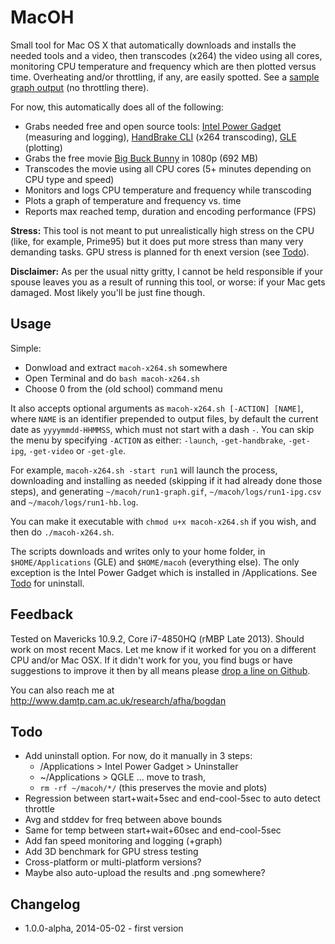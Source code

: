 MacOH
=====

Small tool for Mac OS X that automatically downloads and installs the needed tools and a video, then transcodes (x264) the video using all cores, monitoring CPU temperature and frequency which are then plotted versus time. Overheating and/or throttling, if any, are easily spotted. See a [sample graph output](http://www.damtp.cam.ac.uk/research/afha/people/bogdan/macoh/graph.gif) (no throttling there).

For now, this automatically does all of the following:

- Grabs needed free and open source tools: [Intel Power Gadget](https://software.intel.com/en-us/articles/intel-power-gadget-20) (measuring and logging), [HandBrake CLI](http://handbrake.fr) (x264 transcoding), [GLE](http://glx.sourceforge.net) (plotting)
- Grabs the free movie [Big Buck Bunny](http://www.bigbuckbunny.org) in 1080p (692 MB)
- Transcodes the movie using all CPU cores (5+ minutes depending on CPU type and speed)
- Monitors and logs CPU temperature and frequency while transcoding
- Plots a graph of temperature and frequency vs. time
- Reports max reached temp, duration and encoding performance (FPS)

**Stress:** This tool is not meant to put unrealistically high stress on the CPU (like, for example, Prime95) but it does put more stress than many very demanding tasks. GPU stress is planned for th enext version (see [Todo](#todo)).

**Disclaimer:** As per the usual nitty gritty, I cannot be held responsible if your spouse leaves you as a result of running this tool, or worse: if your Mac gets damaged. Most likely you'll be just fine though.

## Usage

Simple:

- Donwload and extract `macoh-x264.sh` somewhere
- Open Terminal and do `bash macoh-x264.sh`
- Choose 0 from the (old school) command menu

It also accepts optional arguments as `macoh-x264.sh [-ACTION] [NAME]`, where `NAME` is an identifier prepended to output files, by default the current date as `yyyymmdd-HHMMSS`, which must not start with a dash `-`. You can skip the menu by specifying `-ACTION` as either: `-launch`, `-get-handbrake`, `-get-ipg`, `-get-video` or `-get-gle`. 

For example, `macoh-x264.sh -start run1` will launch the process, downloading and installing as needed (skipping if it had already done those steps), and generating `~/macoh/run1-graph.gif`, `~/macoh/logs/run1-ipg.csv` and `~/macoh/logs/run1-hb.log`.

You can make it executable with `chmod u+x macoh-x264.sh` if you wish, and then do `./macoh-x264.sh`.

The scripts downloads and writes only to your home folder, in `$HOME/Applications` (GLE) and `$HOME/macoh` (everything else). The only exception is the Intel Power Gadget which is installed in /Applications. See [Todo](#todo) for uninstall.

## Feedback

Tested on Mavericks 10.9.2, Core i7-4850HQ (rMBP Late 2013). Should work on most recent Macs. Let me know if it worked for you on a different CPU and/or Mac OSX. If it didn't work for you, you find bugs or have suggestions to improve it then by all means please [drop a line on Github](https://github.com/qnxor/macoh/issues).

You can also reach me at http://www.damtp.cam.ac.uk/research/afha/bogdan

## Todo

- Add uninstall option. For now, do it manually in 3 steps:
  - /Applications > Intel Power Gadget > Uninstaller
  - ~/Applications > QGLE ... move to trash,
  - `rm -rf ~/macoh/*/` (this preserves the movie and plots)
- Regression between start+wait+5sec and end-cool-5sec to auto detect throttle
- Avg and stddev for freq between above bounds
- Same for temp between start+wait+60sec and end-cool-5sec
- Add fan speed monitoring and logging (+graph)
- Add 3D benchmark for GPU stress testing
- Cross-platform or multi-platform versions?
- Maybe also auto-upload the results and .png somewhere?

## Changelog

- 1.0.0-alpha, 2014-05-02 - first version
